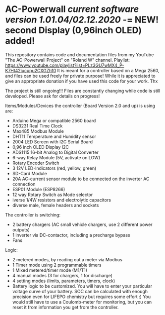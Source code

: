 # AC-Powerwall *current software version 1.01.04/02.12.2020* -= NEW! second Display (0,96inch OLED) added!

This repository contains code and documentation files from my YouTube "The AC-Powerwall Project" on "Roland W" channel.
Playlist: https://www.youtube.com/playlist?list=PLz3GU7wMX4_P-K7Ht42iucupu2CXGZh10
It is meant for a controller based on a Mega 2560, and files can be used freely for private purpose!
While it is appreciated to give an appropriate donation if you have used this code for your work. Thx

The project is still ongoing!!! Files are constantly changing while code is still developed. Please ask for details on progress!

Items/Modules/Devices the controller (Board Version 2.0 and up) is using are:
- Arduino Mega or compatible 2560 board
- DS3231 Real Time Clock
- Max485 Modbus Module
- DHT11 Temperature and Humidity sensor
- 2004 LED Screen with I2C Serial Board
- 0,96 inch OLED Display I2C
- ADS1115 16-bit Analog to Digital Converter
- 6-way Relay Module (5V, activate on LOW)
- Rotary Encoder Switch
- 3 12V LED-Indicators (red, yellow, green)
- SD-Card Module
- 20A AC-current sensor module to be connected on the inverter AC connection
- ESP01 Module (ESP8266)
- 12 way Rotary Switch as Mode selector
- iverse 1/4W resistors and electrolytic capacitors
- diverse male, female headers and sockets

The controller is switching:
- 2 battery chargers (AC small vehicle chargers, use 2 different power outputs)
- 1 inverter via DC-contactor, including a precharge bypass
- Fans

Logic:
- 2 metered modes, by reading out a meter via Modbus
- 1 Timer mode using 2 programmable timers
- 1 Mixed metered/timer mode (M1/T1)
- 4 manual modes (3 for chargers, 1 for discharge)
- 4 setting modes (limits, parameters, timers, clock)
- Battery logic to be customized. You will have to enter your particular voltage curve of your battery. SOC can be 
  calculated with enough precision even for LIFEPO chemistry but requires some effort :) You would still have to use a
  Coulomb-meter for monitoring, but you can reset it from information you get from the controller.

